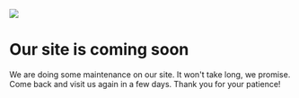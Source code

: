 ![](https://medicalspaportland.com/wp-content/plugins/minimal-coming-soon-maintenance-mode/framework/public/img/mm-logo.png)

Our site is coming soon
=======================

We are doing some maintenance on our site. It won't take long, we promise. Come back and visit us again in a few days. Thank you for your patience!